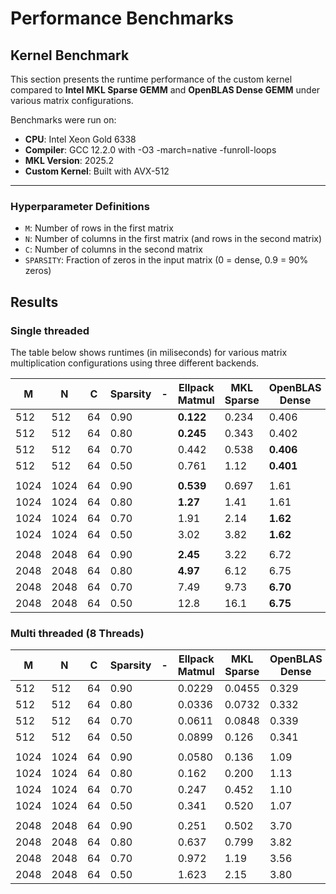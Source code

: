 # Performance Benchmarks

## Kernel Benchmark

This section presents the runtime performance of the custom kernel compared to **Intel MKL Sparse GEMM** and **OpenBLAS Dense GEMM** under various matrix configurations.

Benchmarks were run on:
- **CPU**: Intel Xeon Gold 6338
- **Compiler**: GCC 12.2.0 with -O3 -march=native -funroll-loops
- **MKL Version**: 2025.2
- **Custom Kernel**: Built with AVX-512

---

### Hyperparameter Definitions

- `M`: Number of rows in the first matrix
- `N`: Number of columns in the first matrix (and rows in the second matrix)
- `C`: Number of columns in the second matrix
- `SPARSITY`: Fraction of zeros in the input matrix (0 = dense, 0.9 = 90% zeros)

## Results

### Single threaded

The table below shows runtimes (in miliseconds) for various matrix multiplication configurations using three different backends.


| M    | N    | C    | Sparsity | - | Ellpack Matmul | MKL Sparse | OpenBLAS Dense |
|------|------|------|----------|-|----------------|------------|----------------|
| 512  | 512  | 64   | 0.90     | | **0.122**         | 0.234      | 0.406          |
| 512  | 512  | 64   | 0.80     | | **0.245**          | 0.343      | 0.402          |
| 512  | 512  | 64   | 0.70     | | 0.442          | 0.538      | **0.406**          |
| 512  | 512  | 64   | 0.50     | | 0.761          | 1.12       | **0.401**          |
|                |
| 1024 | 1024 | 64   | 0.90     | | **0.539**          | 0.697      | 1.61           |
| 1024 | 1024 | 64   | 0.80     | | **1.27**          | 1.41       | 1.61           |
| 1024 | 1024 | 64   | 0.70     | | 1.91           | 2.14       |**1.62**           |
| 1024 | 1024 | 64   | 0.50     | | 3.02           | 3.82       | **1.62**           |
|                   |
| 2048 | 2048 | 64   | 0.90     | | **2.45**           | 3.22       | 6.72           |
| 2048 | 2048 | 64   | 0.80     | | **4.97**           | 6.12       | 6.75           |
| 2048 | 2048 | 64   | 0.70     | | 7.49           | 9.73       | **6.70**           |
| 2048 | 2048 | 64   | 0.50     | | 12.8           | 16.1       | **6.75**           |

### Multi threaded (8 Threads)



| M    | N    | C    | Sparsity | - | Ellpack Matmul | MKL Sparse | OpenBLAS Dense |
|------|------|------|----------|-|----------------|------------|----------------|
| 512  | 512  | 64   | 0.90     | | 0.0229         | 0.0455     | 0.329          |
| 512  | 512  | 64   | 0.80     | | 0.0336         | 0.0732     | 0.332          |
| 512  | 512  | 64   | 0.70     | | 0.0611         | 0.0848     | 0.339          |
| 512  | 512  | 64   | 0.50     | | 0.0899         | 0.126      | 0.341          |
|                 |
| 1024 | 1024 | 64   | 0.90     | | 0.0580         | 0.136      | 1.09           |
| 1024 | 1024 | 64   | 0.80     | | 0.162          | 0.200      | 1.13           |
| 1024 | 1024 | 64   | 0.70     | | 0.247          | 0.452      | 1.10           |
| 1024 | 1024 | 64   | 0.50     | | 0.341          | 0.520      | 1.07           |
|               |
| 2048 | 2048 | 64   | 0.90     | | 0.251          | 0.502      | 3.70           |
| 2048 | 2048 | 64   | 0.80     | | 0.637          | 0.799      | 3.82           |
| 2048 | 2048 | 64   | 0.70     | | 0.972          | 1.19       | 3.56           |
| 2048 | 2048 | 64   | 0.50     | | 1.623          | 2.15       | 3.80           